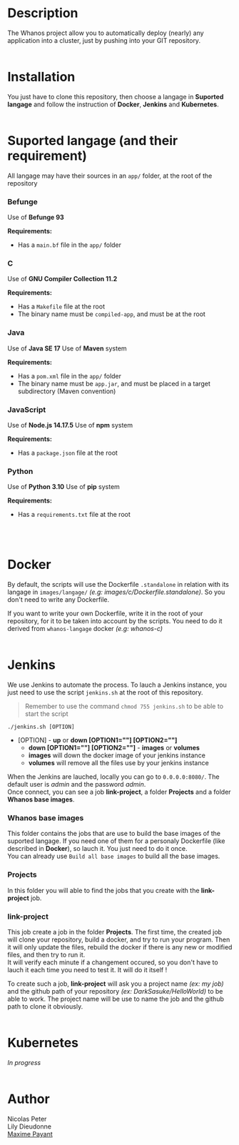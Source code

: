 # Description

The Whanos project allow you to automatically deploy (nearly) any application into a cluster, just by pushing into your GIT repository.
<br>
<br>

# Installation

You just have to clone this repository, then choose a langage in **Suported langage** and follow the instruction of **Docker**, **Jenkins** and **Kubernetes**.
<br>
<br>

# Suported langage (and their requirement)

All langage may have their sources in an `app/` folder, at the root of the repository

### Befunge

Use of **Befunge 93**

**Requirements:**
* Has a `main.bf` file in the `app/` folder

### C

Use of **GNU Compiler Collection 11.2**

**Requirements:**
* Has a `Makefile` file at the root
* The binary name must be `compiled-app`, and must be at the root

### Java

Use of **Java SE 17**
Use of **Maven** system

**Requirements:**
* Has a `pom.xml` file in the `app/` folder
* The binary name must be `app.jar`, and must be placed in a target subdirectory (Maven convention)

### JavaScript

Use of **Node.js 14.17.5**
Use of **npm** system

**Requirements:**
* Has a `package.json` file at the root

### Python

Use of **Python 3.10**
Use of **pip** system

**Requirements:**
* Has a `requirements.txt` file at the root
<br>
<br>

# Docker

By default, the scripts will use the Dockerfile `.standalone` in relation with its langage in `images/langage/` *(e.g: images/c/Dockerfile.standalone)*.
So you don't need to write any Dockerfile.

If you want to write your own Dockerfile, write it in the root of your repository, for it to be taken into account by the scripts.
You need to do it derived from `whanos-langage` docker *(e.g: whanos-c)*
<br>
<br>

# Jenkins

We use Jenkins to automate the process. To lauch a Jenkins instance, you just need to use the script `jenkins.sh` at the root of this repository.

> Remember to use the command `chmod 755 jenkins.sh` to be able to start the script
```shell
./jenkins.sh [OPTION]
```
* [OPTION] - **up** or **down [OPTION1=""] [OPTION2=""]**
    * **down [OPTION1=""] [OPTION2=""]** - **images** or **volumes**
    * **images** will down the docker image of your jenkins instance
    * **volumes** will remove all the files use by your jenkins instance

When the Jenkins are lauched, locally you can go to `0.0.0.0:8080/`. The default user is *admin* and the password *admin*.<br>
Once connect, you can see a job **link-project**, a folder **Projects** and a folder **Whanos base images**.

### Whanos base images

This folder contains the jobs that are use to build the base images of the suported langage. If you need one of them for a personaly Dockerfile (like described in **Docker**), so lauch it. You just need to do it once.<br>
You can already use `Build all base images` to build all the base images.

### Projects

In this folder you will able to find the jobs that you create with the **link-project** job.

### link-project

This job create a job in the folder **Projects**. The first time, the created job will clone your repository, build a docker, and try to run your program. Then it will only update the files, rebuild the docker if there is any new or modified files, and then try to run it.<br>
It will verify each minute if a changement occured, so you don't have to lauch it each time you need to test it. It will do it itself !

To create such a job, **link-project** will ask you a project name *(ex: my job)* and the github path of your repository *(ex: DarkSasuke/HelloWorld)* to be able to work.
The project name will be use to name the job and the github path to clone it obviously.
<br>
<br>

# Kubernetes

*In progress*
<br>
<br>

# Author

Nicolas Peter<br>
Lily Dieudonne<br>
[Maxime Payant](https://github.com/MaximePayant)